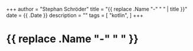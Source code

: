 +++
author = "Stephan Schröder"
title = "{{ replace .Name "-" " " | title }}"
date = {{ .Date }}
description = ""
tags = [
    "kotlin",
]
+++

# {{ replace .Name "-" " " }}

